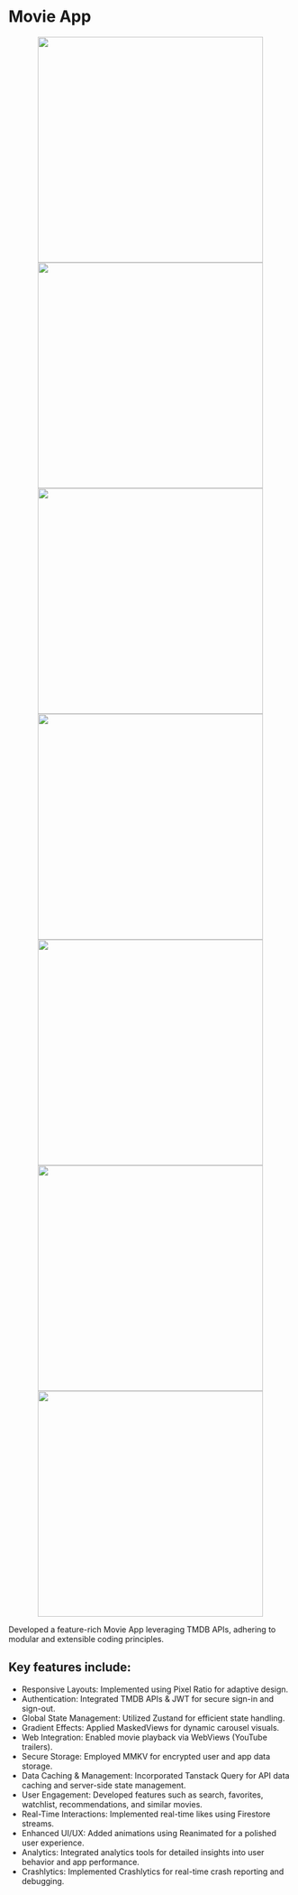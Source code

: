 # Movie App

<div align="center" style="display: inline_block">
  <img height="400em" src="https://github.com/MrAbhinavMahajan/RNMovieApp/assets/98639822/82a63a5b-11a0-4d02-9d4b-aee7d233778d">
  <img height="400em" src="https://github.com/MrAbhinavMahajan/RNMovieApp/assets/98639822/a0e27851-6b64-4031-9280-596b1be60f50">
  <img height="400em" src="https://github.com/MrAbhinavMahajan/RNMovieApp/assets/98639822/9e7e968c-eb44-4926-b20c-2def3723314c">
  <img height="400em" src="https://github.com/MrAbhinavMahajan/RNMovieApp/assets/98639822/364f9ccb-98ec-40fc-bc8b-687b05f0aa7a">
  <img height="400em" src="https://github.com/MrAbhinavMahajan/RNMovieApp/assets/98639822/928e8efa-fdfa-4264-aee3-4ef8625c1001">
  <img height="400em" src="https://github.com/MrAbhinavMahajan/RNMovieApp/assets/98639822/c16e5c38-f766-4281-b4a6-0c37e8ae11ca">
  <img height="400em" src="https://github.com/MrAbhinavMahajan/RNMovieApp/assets/98639822/377801ed-4d2d-431a-b23a-074469afb50f">
</div>

Developed a feature-rich Movie App leveraging TMDB APIs, adhering to modular and extensible coding principles.

## Key features include:

- Responsive Layouts: Implemented using Pixel Ratio for adaptive design.
- Authentication: Integrated TMDB APIs & JWT for secure sign-in and sign-out.
- Global State Management: Utilized Zustand for efficient state handling.
- Gradient Effects: Applied MaskedViews for dynamic carousel visuals.
- Web Integration: Enabled movie playback via WebViews (YouTube trailers).
- Secure Storage: Employed MMKV for encrypted user and app data storage.
- Data Caching & Management: Incorporated Tanstack Query for API data caching and server-side state management.
- User Engagement: Developed features such as search, favorites, watchlist, recommendations, and similar movies.
- Real-Time Interactions: Implemented real-time likes using Firestore streams.
- Enhanced UI/UX: Added animations using Reanimated for a polished user experience.
- Analytics: Integrated analytics tools for detailed insights into user behavior and app performance.
- Crashlytics: Implemented Crashlytics for real-time crash reporting and debugging.

